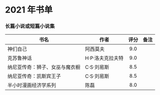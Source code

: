 # 2021 年书单

### 长篇小说或短篇小说集
| 书名 | 作者 | 评分 | 备注 |
| --- | --- | :---: | --- |
| 神们自己 | 阿西莫夫 | 9.0 | |
| 克苏鲁神话 | H·P·洛夫克拉夫特 | 9.0 | |
| 纳尼亚传奇：狮子、女巫与魔衣橱 | C·S·刘易斯 | 8.5 | |
| 纳尼亚传奇：凯斯宾王子 | C·S·刘易斯 | 8.5 | |
| 半小时漫画经济学系列 | 陈磊 | 8.0 | |

